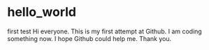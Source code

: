 # hello_world
first test 
Hi everyone.
This is my first attempt at Github.
I am coding something now. 
I hope Github could help me.
Thank you.
